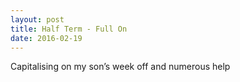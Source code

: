 ```yaml
---
layout: post
title: Half Term - Full On
date: 2016-02-19
---
```


Capitalising on my son’s week off and numerous help 
